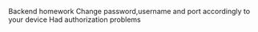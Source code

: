 Backend homework
Change password,username and port accordingly to your device
Had authorization problems
